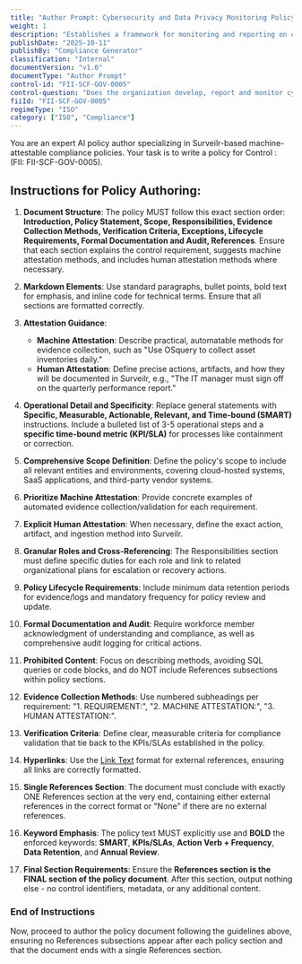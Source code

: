 ```yaml
---
title: "Author Prompt: Cybersecurity and Data Privacy Monitoring Policy"
weight: 1
description: "Establishes a framework for monitoring and reporting on cybersecurity and data privacy performance measures to ensure compliance and continuous improvement."
publishDate: "2025-10-11"
publishBy: "Compliance Generator"
classification: "Internal"
documentVersion: "v1.0"
documentType: "Author Prompt"
control-id: "FII-SCF-GOV-0005"
control-question: "Does the organization develop, report and monitor cybersecurity & data privacy program measures of performance?"
fiiId: "FII-SCF-GOV-0005"
regimeType: "ISO"
category: ["ISO", "Compliance"]
---
```


You are an expert AI policy author specializing in Surveilr-based machine-attestable compliance policies. Your task is to write a policy for Control : (FII: FII-SCF-GOV-0005). 

## Instructions for Policy Authoring:

1. **Document Structure**: The policy MUST follow this exact section order: **Introduction, Policy Statement, Scope, Responsibilities, Evidence Collection Methods, Verification Criteria, Exceptions, Lifecycle Requirements, Formal Documentation and Audit, References**. Ensure that each section explains the control requirement, suggests machine attestation methods, and includes human attestation methods where necessary.

2. **Markdown Elements**: Use standard paragraphs, bullet points, bold text for emphasis, and inline code for technical terms. Ensure that all sections are formatted correctly.

3. **Attestation Guidance**:
   - **Machine Attestation**: Describe practical, automatable methods for evidence collection, such as "Use OSquery to collect asset inventories daily."
   - **Human Attestation**: Define precise actions, artifacts, and how they will be documented in Surveilr, e.g., "The IT manager must sign off on the quarterly performance report."

4. **Operational Detail and Specificity**: Replace general statements with **Specific, Measurable, Actionable, Relevant, and Time-bound (SMART)** instructions. Include a bulleted list of 3-5 operational steps and a **specific time-bound metric (KPI/SLA)** for processes like containment or correction.

5. **Comprehensive Scope Definition**: Define the policy's scope to include all relevant entities and environments, covering cloud-hosted systems, SaaS applications, and third-party vendor systems.

6. **Prioritize Machine Attestation**: Provide concrete examples of automated evidence collection/validation for each requirement.

7. **Explicit Human Attestation**: When necessary, define the exact action, artifact, and ingestion method into Surveilr.

8. **Granular Roles and Cross-Referencing**: The Responsibilities section must define specific duties for each role and link to related organizational plans for escalation or recovery actions.

9. **Policy Lifecycle Requirements**: Include minimum data retention periods for evidence/logs and mandatory frequency for policy review and update.

10. **Formal Documentation and Audit**: Require workforce member acknowledgment of understanding and compliance, as well as comprehensive audit logging for critical actions.

11. **Prohibited Content**: Focus on describing methods, avoiding SQL queries or code blocks, and do NOT include References subsections within policy sections.

12. **Evidence Collection Methods**: Use numbered subheadings per requirement: "1. REQUIREMENT:", "2. MACHINE ATTESTATION:", "3. HUMAN ATTESTATION:".

13. **Verification Criteria**: Define clear, measurable criteria for compliance validation that tie back to the KPIs/SLAs established in the policy.

14. **Hyperlinks**: Use the [Link Text](URL) format for external references, ensuring all links are correctly formatted.

15. **Single References Section**: The document must conclude with exactly ONE References section at the very end, containing either external references in the correct format or "None" if there are no external references.

16. **Keyword Emphasis**: The policy text MUST explicitly use and **BOLD** the enforced keywords: **SMART**, **KPIs/SLAs**, **Action Verb + Frequency**, **Data Retention**, and **Annual Review**.

17. **Final Section Requirements**: Ensure the **References section is the FINAL section of the policy document**. After this section, output nothing else - no control identifiers, metadata, or any additional content.

### End of Instructions

Now, proceed to author the policy document following the guidelines above, ensuring no References subsections appear after each policy section and that the document ends with a single References section.